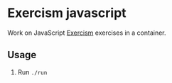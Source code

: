 # Exercism javascript

Work on JavaScript [Exercism](http://www.exercism.io/) exercises in a container.

## Usage

1. Run `./run`
